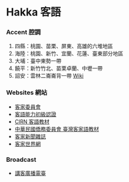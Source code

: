 # Hakka 客語

### Accent 腔調
1. 四縣：桃園、苗栗、屏東、高雄的六堆地區
2. 海陸：桃園、新竹、宜蘭、花蓮、臺東部分地區
3. 大埔：臺中東勢一帶
4. 饒平：新竹竹北、苗栗卓蘭、中壢一帶
5. 詔安：雲林二崙崙背一帶
[Wiki](https://zh.wikipedia.org/wiki/臺灣客家語)

### Websites 網站
* [客家委員會](https://www.hakka.gov.tw/index.html)
* [客語能力初級認證](https://hakka.sce.ntnu.edu.tw/hakka/view.php?page=resource)
* [CIRN 客語教材](https://cirn.moe.edu.tw/WebFile/index.aspx?sid=1107&mid=5648)
* [中華民國僑務委員會 臺灣客家語教材](http://media.huayuworld.org/lang/hakka/index.htm)
* [客家新聞雜誌](http://web.pts.org.tw/php/html/hoga/main.php)
* [客家世界網](http://www.hakkaworld.com.tw)

### Broadcast
* [講客廣播電臺](https://www.hakkaradio.org.tw)
